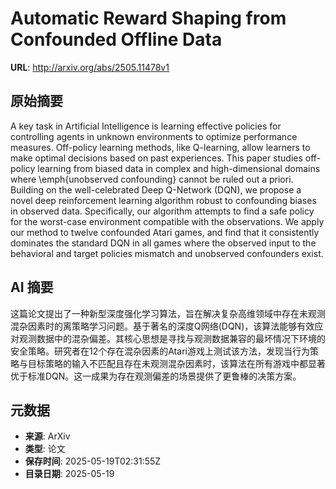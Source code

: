 # Automatic Reward Shaping from Confounded Offline Data

**URL**: http://arxiv.org/abs/2505.11478v1

## 原始摘要

A key task in Artificial Intelligence is learning effective policies for
controlling agents in unknown environments to optimize performance measures.
Off-policy learning methods, like Q-learning, allow learners to make optimal
decisions based on past experiences. This paper studies off-policy learning
from biased data in complex and high-dimensional domains where \emph{unobserved
confounding} cannot be ruled out a priori. Building on the well-celebrated Deep
Q-Network (DQN), we propose a novel deep reinforcement learning algorithm
robust to confounding biases in observed data. Specifically, our algorithm
attempts to find a safe policy for the worst-case environment compatible with
the observations. We apply our method to twelve confounded Atari games, and
find that it consistently dominates the standard DQN in all games where the
observed input to the behavioral and target policies mismatch and unobserved
confounders exist.


## AI 摘要

这篇论文提出了一种新型深度强化学习算法，旨在解决复杂高维领域中存在未观测混杂因素时的离策略学习问题。基于著名的深度Q网络(DQN)，该算法能够有效应对观测数据中的混杂偏差。其核心思想是寻找与观测数据兼容的最坏情况下环境的安全策略。研究者在12个存在混杂因素的Atari游戏上测试该方法，发现当行为策略与目标策略的输入不匹配且存在未观测混杂因素时，该算法在所有游戏中都显著优于标准DQN。这一成果为存在观测偏差的场景提供了更鲁棒的决策方案。

## 元数据

- **来源**: ArXiv
- **类型**: 论文
- **保存时间**: 2025-05-19T02:31:55Z
- **目录日期**: 2025-05-19
